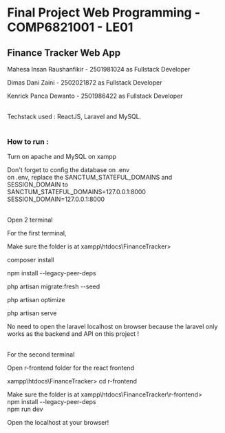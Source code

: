 # Final Project Web Programming - COMP6821001 - LE01

## Finance Tracker Web App 

Mahesa Insan Raushanfikir - 2501981024 as Fullstack Developer

Dimas Dani Zaini - 2502021872 as Fullstack Developer

Kenrick Panca Dewanto - 2501986422 as Fullstack Developer <br /> <br />

Techstack used : ReactJS, Laravel and MySQL. <br /> <br />

### How to run : 

Turn on apache and MySQL on xampp

Don't forget to config the database on .env <br /> 
on .env, replace the SANCTUM_STATEFUL_DOMAINS and SESSION_DOMAIN to <br /> 
SANCTUM_STATEFUL_DOMAINS=127.0.0.1:8000 <br /> 
SESSION_DOMAIN=127.0.0.1:8000 <br /> <br /> 

Open 2 terminal 

For the first terminal, 

Make sure the folder is at xampp\htdocs\FinanceTracker> 

composer install

npm install --legacy-peer-deps

php artisan migrate:fresh --seed

php artisan optimize

php artisan serve

No need to open the laravel localhost on browser because the laravel only works as the backend and API on this project ! <br /> <br />

For the second terminal

Open r-frontend folder for the react frontend 

xampp\htdocs\FinanceTracker> cd r-frontend

Make sure the folder is at xampp\htdocs\FinanceTracker\r-frontend> <br />
npm install --legacy-peer-deps<br />
npm run dev <br />

Open the localhost at your browser!
